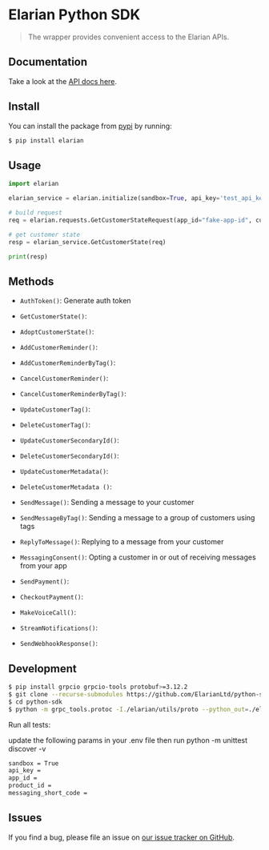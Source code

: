 # Elarian Python SDK

> The wrapper provides convenient access to the Elarian APIs.

## Documentation

Take a look at the [API docs here](http://docs.elarian.com).


## Install

You can install the package from [pypi](https://pypi.org/project/elarian) by running: 

```bash
$ pip install elarian
```

## Usage


```python
import elarian

elarian_service = elarian.initialize(sandbox=True, api_key='test_api_key')

# build request
req = elarian.requests.GetCustomerStateRequest(app_id="fake-app-id", customer_id="el_cst_35f-fake")

# get customer state
resp = elarian_service.GetCustomerState(req)

print(resp)

```

## Methods

- `AuthToken()`: Generate auth token

- `GetCustomerState()`:
- `AdoptCustomerState()`: 

- `AddCustomerReminder()`:
- `AddCustomerReminderByTag()`:
- `CancelCustomerReminder()`:
- `CancelCustomerReminderByTag()`:
  
- `UpdateCustomerTag()`:
- `DeleteCustomerTag()`:

- `UpdateCustomerSecondaryId()`:
- `DeleteCustomerSecondaryId()`:

- `UpdateCustomerMetadata()`:
- `DeleteCustomerMetadata ()`:

- `SendMessage()`: Sending a message to your customer
- `SendMessageByTag()`: Sending a message to a group of customers using tags
- `ReplyToMessage()`: Replying to a message from your customer
- `MessagingConsent()`: Opting a customer in or out of receiving messages from your app

- `SendPayment()`:
- `CheckoutPayment()`:

- `MakeVoiceCall()`:
  
- `StreamNotifications()`:
- `SendWebhookResponse()`:


## Development

```bash
$ pip install grpcio grpcio-tools protobuf>=3.12.2
$ git clone --recurse-submodules https://github.com/ElarianLtd/python-sdk.git
$ cd python-sdk
$ python -m grpc_tools.protoc -I./elarian/utils/proto --python_out=./elarian/utils/generated --grpc_python_out=./elarian/utils/generated web.proto common.proto
```


Run all tests:

update the following params in your .env file then run python -m unittest discover -v

```bash
sandbox = True
api_key = 
app_id = 
product_id = 
messaging_short_code = 
```

## Issues

If you find a bug, please file an issue on [our issue tracker on GitHub](https://github.com/ElarianLtd/javascript-sdk/issues).